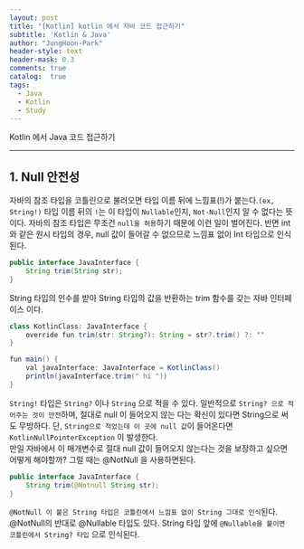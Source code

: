 ```yaml
---
layout: post
title: "[Kotlin] kotlin 에서 자바 코드 접근하기"
subtitle: 'Kotlin & Java'
author: "JungHoon-Park"
header-style: text
header-mask: 0.3
comments: true
catalog:  true
tags:
  - Java
  - Kotlin
  - Study
---
```


Kotlin 에서 Java 코드 접근하기

---

## 1. Null 안전성
자바의 참조 타입을 코틀린으로 불러오면 타입 이름 뒤에 느낌표(!)가 붙는다.`(ex, String!)`
타입 이름 뒤의 `!`는 이 타입이 `Nullable`인지, `Not-Null`인지 알 수 없다는 뜻이다.
자바의 참조 타입은 무조건 `null을 허용`하기 때문에 이런 일이 벌어진다.
반면 int와 같은 원시 타입의 경우, null 값이 들어갈 수 없으므로 느낌표 없이 Int 타입으로 인식된다.
~~~java
public interface JavaInterface {
    String trim(String str);
}
~~~
String 타입의 인수를 받아 String 타입의 값을 반환하는 trim 함수를 갖는 자바 인터페이스 이다.
~~~java
class KotlinClass: JavaInterface {
    override fun trim(str: String?): String = str?.trim() ?: ""
}

fun main() {
    val javaInterface: JavaInterface = KotlinClass()
    println(javaInterface.trim(" hi "))
}
~~~
`String!` 타입은 `String?` 이나 `String` 으로 적을 수 있다. 일반적으로 `String? 으로 적어주는 것이 안전`하며,
절대로 null 이 들어오지 않는 다는 확신이 있다면 String으로 써도 무방하다.
단, `String으로 적었는데 이 곳에 null 값`이 들어온다면 `KotlinNullPointerException` 이 발생한다.
<br/>
만일 자바에서 이 매개변수로 절대 null 값이 들어오지 않는다는 것을 보장하고 싶으면 어떻게 해야할까? 그럴 때는 @NotNull 을 사용하면된다.

~~~java
public interface JavaInterface {
    String trim(@Notnull String str);
}
~~~

`@NotNull 이 붙은 String 타입은 코틀린에서 느낌표 없이 String 그대로 인식`된다.
@NotNull의 반대로 @Nullable 타입도 있다. String 타입 앞에 `@Nullable을 붙이면 코틀린에서 String? 타입` 으로 인식된다.



